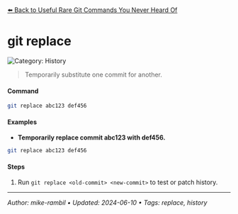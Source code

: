 [⬅️ Back to Useful Rare Git Commands You Never Heard Of](./useful-rare-git-commands-you-never-heard-of.md)

# git replace <old-commit> <new-commit>


![Category: History](https://img.shields.io/badge/Category-History-blue)
> Temporarily substitute one commit for another.


#### Command
```sh
git replace abc123 def456
```

#### Examples
- **Temporarily replace commit abc123 with def456.**


```sh
git replace abc123 def456
```


#### Steps
1. Run `git replace <old-commit> <new-commit>` to test or patch history.


---

_Author: mike-rambil • Updated: 2024-06-10 • Tags: replace, history_
